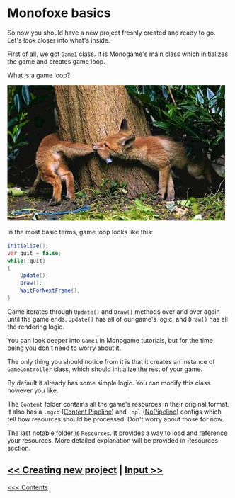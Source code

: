 # Monofoxe basics

So now you should have a new project freshly created and ready to go. Let's look closer into what's inside.

First of all, we got `Game1` class. It is Monogame's main class which initializes the game and creates game loop.

What is a game loop?

![](FoxeLoop.png)

In the most basic terms, game loop looks like this:

```C#
Initialize();
var quit = false;
while(!quit)
{
	Update();
	Draw();
	WaitForNextFrame();
}
```

Game iterates through `Update()` and `Draw()` methods over and over again until the game ends. `Update()` has all of our game's logic, and `Draw()` has all the rendering logic.

You can look deeper into `Game1` in Monogame tutorials, but for the time being you don't need to worry about it.

The only thing you should notice from it is that it creates an instance of `GameController` class, which should initialize the rest of your game.

By default it already has some simple logic. You can modify this class however you like.

The `Content` folder contains all the game's resources in their original format. it also has a `.mgcb` ([Content Pipeline](http://www.monogame.net/documentation/?page=Pipeline)) and `.npl` ([NoPipeline](https://github.com/Martenfur/NoPipeline)) configs which tell how resources should be processed. Don't worry about those for now.

The last notable folder is `Resources`. It provides a way to load and reference your resources. More detailed explanation will be provided in Resources section. 



## [<< Creating new project](CreatingNewProject.md) | [Input >>](Input.md)

[<<< Contents](Contents.md)

